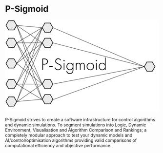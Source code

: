 # P-Sigmoid

<p align="center">
<img src="https://github.com/eddymj96/P-Sigmoid/blob/master/Assets/P-Sigmoid.png"/> 
</p>

P-Sigmoid strives to create a software infrastructure for control algorithms and dynamic simulations. To segment simulations into Logic, Dynamic Environment, Visualisation and Algorithm Comparison and Rankings; a completely modular approach to test your dynamic models and AI/control/optimisation algorithms providing valid comparisons of computational efficiency and objective performance.  

